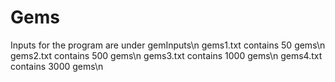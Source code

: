 # Gems
Inputs for the program are under gemInputs\n
gems1.txt contains 50 gems\n
gems2.txt contains 500 gems\n
gems3.txt contains 1000 gems\n
gems4.txt contains 3000 gems\n
